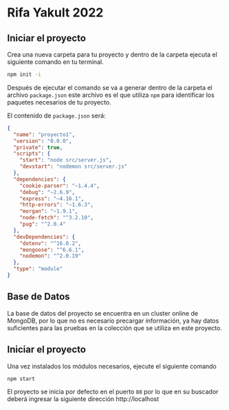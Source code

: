 # Rifa Yakult 2022

## Iniciar el proyecto

Crea una nueva carpeta para tu proyecto y dentro de la carpeta ejecuta el siguiente comando en tu terminal.

```bash
npm init -i
```

Después de ejecutar el comando se va a generar dentro de la carpeta el archivo `package.json` este archivo es el que utiliza `npm` para identificar los paquetes necesarios de tu proyecto.

El contenido de `package.json`  será:

```json
{
  "name": "proyecto1",
  "version": "0.0.0",
  "private": true,
  "scripts": {
    "start": "node src/server.js",
    "devstart": "nodemon src/server.js"
  },
  "dependencies": {
    "cookie-parser": "~1.4.4",
    "debug": "~2.6.9",
    "express": "~4.16.1",
    "http-errors": "~1.6.3",
    "morgan": "~1.9.1",
    "node-fetch": "^3.2.10",
    "pug": "^2.0.4"
  },
  "devDependencies": {
    "dotenv": "^16.0.2",
    "mongoose": "^6.6.1",
    "nodemon": "^2.0.19"
  },
  "type": "module"
}

```

## Base de Datos
La base de datos del proyecto se encuentra en un cluster online de MongoDB, por lo que no es necesario precargar información, ya hay datos suficientes para las pruebas en la colección que se utiliza en este proyecto. 
## Iniciar el proyecto
Una vez instalados los módulos necesarios, ejecute el siguiente comando
```bash
npm start
```
El proyecto se inicia por defecto en el puerto `80` por lo que en su buscador deberá ingresar la siguiente dirección http://localhost

